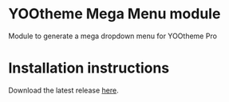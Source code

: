 # YOOtheme Mega Menu module
Module to generate a mega dropdown menu for YOOtheme Pro

# Installation instructions
Download the latest release <a href="https://github.com/renekreijveld/YOOthemeMegaMenu/releases/tag/1.0.0" target="_blank">here</a>.